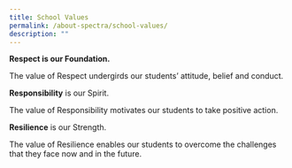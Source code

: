 ```yaml
---
title: School Values
permalink: /about-spectra/school-values/
description: ""
---
```

**Respect is our Foundation.**

The value of Respect undergirds our students’ attitude, belief and conduct.

**Responsibility** is our Spirit.

The value of Responsibility motivates our students to take positive action.

**Resilience** is our Strength.

The value of Resilience enables our students to overcome the challenges that they face now and in the future.